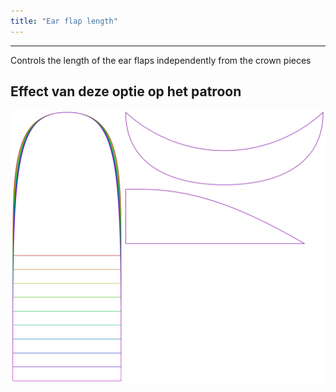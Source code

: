 ```yaml
---
title: "Ear flap length"
---
```


***

Controls the length of the ear flaps independently from the crown pieces

## Effect van deze optie op het patroon

![Deze afbeelding toont het effect van deze optie door meerdere varianten die een andere waarde hebben voor deze optie te vervangen](holmes_earlength_sample.svg "Effect van deze optie op het patroon")
